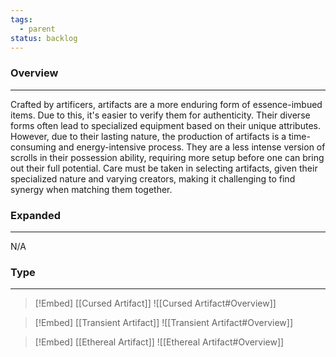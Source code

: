 ```yaml
---
tags:
  - parent
status: backlog
---
```

### Overview  
---  
Crafted by artificers, artifacts are a more enduring form of essence-imbued items. Due to this, it's easier to verify them for authenticity. Their diverse forms often lead to specialized equipment based on their unique attributes. However, due to their lasting nature, the production of artifacts is a time-consuming and energy-intensive process. They are a less intense version of scrolls in their possession ability, requiring more setup before one can bring out their full potential. Care must be taken in selecting artifacts, given their specialized nature and varying creators, making it challenging to find synergy when matching them together.  

### Expanded
---
N/A

### Type
---
  
> [!Embed]
> [[Cursed Artifact]]
> ![[Cursed Artifact#Overview]]

> [!Embed]
> [[Transient Artifact]]
> ![[Transient Artifact#Overview]]

> [!Embed]
> [[Ethereal Artifact]]
> ![[Ethereal Artifact#Overview]]
